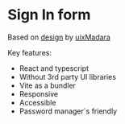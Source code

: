 # Sign In form

Based on [design](https://www.figma.com/community/file/894341396318299423/Sign-In)
by [uixMadara](https://www.figma.com/@uixmadara)

Key features:
- React and typescript
- Without 3rd party UI libraries
- Vite as a bundler
- Responsive
- Accessible
- Password manager`s friendly
